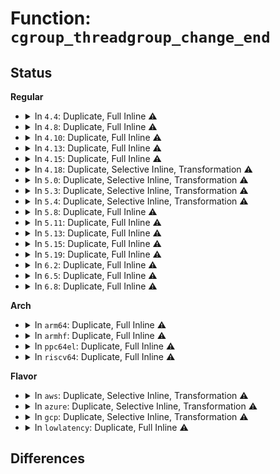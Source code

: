 # Function: <code>cgroup_threadgroup_change_end</code>

## Status
<b>Regular</b>
<ul>
<li>
<details>
<summary>In <code>4.4</code>: Duplicate, Full Inline ⚠️</summary>

**Collision:** Static Duplication

**Inline:** Full

**Transformation:** False

**Instances:**

```
In kernel/fork.c (ffffffff8107ebfe)
Location: include/linux/cgroup-defs.h:519
Inline: True
Inline callers:
  - kernel/fork.c:copy_process
  - kernel/fork.c:copy_process
```
```
In kernel/signal.c (ffffffff8109089b)
Location: include/linux/cgroup-defs.h:519
Inline: True
Inline callers:
  - kernel/signal.c:exit_signals
  - kernel/signal.c:exit_signals
```
```
In fs/exec.c (ffffffff812135c8)
Location: include/linux/cgroup-defs.h:519
Inline: True
```
</details>
</li>
<li>
<details>
<summary>In <code>4.8</code>: Duplicate, Full Inline ⚠️</summary>

**Collision:** Static Duplication

**Inline:** Full

**Transformation:** False

**Instances:**

```
In kernel/fork.c (ffffffff81081635)
Location: include/linux/cgroup-defs.h:542
Inline: True
```
```
In kernel/signal.c (ffffffff8109393e)
Location: include/linux/cgroup-defs.h:542
Inline: True
Inline callers:
  - kernel/signal.c:exit_signals
  - kernel/signal.c:exit_signals
```
```
In fs/exec.c (ffffffff8123a12c)
Location: include/linux/cgroup-defs.h:542
Inline: True
```
</details>
</li>
<li>
<details>
<summary>In <code>4.10</code>: Duplicate, Full Inline ⚠️</summary>

**Collision:** Static Duplication

**Inline:** Full

**Transformation:** False

**Instances:**

```
In kernel/fork.c (ffffffff81085d0b)
Location: include/linux/cgroup-defs.h:546
Inline: True
```
```
In kernel/signal.c (ffffffff810988df)
Location: include/linux/cgroup-defs.h:546
Inline: True
Inline callers:
  - kernel/signal.c:exit_signals
  - kernel/signal.c:exit_signals
```
```
In fs/exec.c (ffffffff8124ce77)
Location: include/linux/cgroup-defs.h:546
Inline: True
```
</details>
</li>
<li>
<details>
<summary>In <code>4.13</code>: Duplicate, Full Inline ⚠️</summary>

**Collision:** Static Duplication

**Inline:** Full

**Transformation:** False

**Instances:**

```
In kernel/fork.c (ffffffff81082721)
Location: include/linux/cgroup-defs.h:565
Inline: True
```
```
In kernel/signal.c (ffffffff81095b7a)
Location: include/linux/cgroup-defs.h:565
Inline: True
Inline callers:
  - kernel/signal.c:exit_signals
  - kernel/signal.c:exit_signals
```
```
In fs/exec.c (ffffffff81258e92)
Location: include/linux/cgroup-defs.h:565
Inline: True
```
</details>
</li>
<li>
<details>
<summary>In <code>4.15</code>: Duplicate, Full Inline ⚠️</summary>

**Collision:** Static Duplication

**Inline:** Full

**Transformation:** False

**Instances:**

```
In kernel/fork.c (ffffffff81089522)
Location: include/linux/cgroup-defs.h:685
Inline: True
```
```
In kernel/signal.c (ffffffff8109c9ca)
Location: include/linux/cgroup-defs.h:685
Inline: True
Inline callers:
  - kernel/signal.c:exit_signals
  - kernel/signal.c:exit_signals
```
```
In fs/exec.c (ffffffff8127b028)
Location: include/linux/cgroup-defs.h:685
Inline: True
```
</details>
</li>
<li>
<details>
<summary>In <code>4.18</code>: Duplicate, Selective Inline, Transformation ⚠️</summary>

**Collision:** Static Duplication

**Inline:** Selective

**Transformation:** True

**Instances:**

```
In kernel/fork.c (ffffffff8108ad30)
Location: include/linux/cgroup-defs.h:697
Inline: True
```
```
In kernel/signal.c (ffffffff810a0dca)
Location: include/linux/cgroup-defs.h:697
Inline: True
Inline callers:
  - kernel/signal.c:exit_signals
  - kernel/signal.c:exit_signals
```
```
In fs/exec.c (ffffffff812a270c)
Location: include/linux/cgroup-defs.h:697
Inline: True
```
**Symbols:**

```
ffffffff8108ad30-ffffffff8108ad58: cgroup_threadgroup_change_end.isra.36 (STB_LOCAL)
```
</details>
</li>
<li>
<details>
<summary>In <code>5.0</code>: Duplicate, Selective Inline, Transformation ⚠️</summary>

**Collision:** Static Duplication

**Inline:** Selective

**Transformation:** True

**Instances:**

```
In kernel/fork.c (ffffffff81092d30)
Location: include/linux/cgroup-defs.h:706
Inline: True
```
```
In kernel/signal.c (ffffffff810a920a)
Location: include/linux/cgroup-defs.h:706
Inline: True
Inline callers:
  - kernel/signal.c:exit_signals
  - kernel/signal.c:exit_signals
```
```
In fs/exec.c (ffffffff812b72fb)
Location: include/linux/cgroup-defs.h:706
Inline: True
```
**Symbols:**

```
ffffffff81092d30-ffffffff81092d58: cgroup_threadgroup_change_end.isra.36 (STB_LOCAL)
```
</details>
</li>
<li>
<details>
<summary>In <code>5.3</code>: Duplicate, Selective Inline, Transformation ⚠️</summary>

**Collision:** Static Duplication

**Inline:** Selective

**Transformation:** True

**Instances:**

```
In kernel/fork.c (ffffffff81096d30)
Location: include/linux/cgroup-defs.h:749
Inline: True
Direct callers:
  - kernel/fork.c:copy_process
  - kernel/fork.c:copy_process
```
```
In kernel/signal.c (ffffffff810ad5d0)
Location: include/linux/cgroup-defs.h:749
Inline: True
Inline callers:
  - kernel/signal.c:exit_signals
  - kernel/signal.c:exit_signals
```
```
In fs/exec.c (ffffffff812d4cf2)
Location: include/linux/cgroup-defs.h:749
Inline: True
Inline callers:
  - fs/exec.c:de_thread
  - fs/exec.c:de_thread
```
**Symbols:**

```
ffffffff81096d30-ffffffff81096d57: cgroup_threadgroup_change_end.isra.0 (STB_LOCAL)
```
</details>
</li>
<li>
<details>
<summary>In <code>5.4</code>: Duplicate, Selective Inline, Transformation ⚠️</summary>

**Collision:** Static Duplication

**Inline:** Selective

**Transformation:** True

**Instances:**

```
In kernel/fork.c (ffffffff8109d560)
Location: include/linux/cgroup-defs.h:749
Inline: True
Direct callers:
  - kernel/fork.c:copy_process
  - kernel/fork.c:copy_process
```
```
In kernel/signal.c (ffffffff810b3bf0)
Location: include/linux/cgroup-defs.h:749
Inline: True
Inline callers:
  - kernel/signal.c:exit_signals
  - kernel/signal.c:exit_signals
```
```
In fs/exec.c (ffffffff812e6872)
Location: include/linux/cgroup-defs.h:749
Inline: True
Inline callers:
  - fs/exec.c:de_thread
  - fs/exec.c:de_thread
```
**Symbols:**

```
ffffffff8109d560-ffffffff8109d587: cgroup_threadgroup_change_end.isra.0 (STB_LOCAL)
```
</details>
</li>
<li>
<details>
<summary>In <code>5.8</code>: Duplicate, Full Inline ⚠️</summary>

**Collision:** Static Duplication

**Inline:** Full

**Transformation:** False

**Instances:**

```
In kernel/signal.c (ffffffff810bc6a6)
Location: include/linux/cgroup-defs.h:742
Inline: True
Inline callers:
  - kernel/signal.c:exit_signals
  - kernel/signal.c:exit_signals
```
```
In kernel/cgroup/cgroup.c (ffffffff81177ec4)
Location: include/linux/cgroup-defs.h:742
Inline: True
Inline callers:
  - kernel/cgroup/cgroup.c:cgroup_css_set_fork
```
```
In fs/exec.c (ffffffff8131e111)
Location: include/linux/cgroup-defs.h:742
Inline: True
Inline callers:
  - fs/exec.c:de_thread
  - fs/exec.c:de_thread
```
</details>
</li>
<li>
<details>
<summary>In <code>5.11</code>: Duplicate, Full Inline ⚠️</summary>

**Collision:** Static Duplication

**Inline:** Full

**Transformation:** False

**Instances:**

```
In kernel/signal.c (ffffffff810b7996)
Location: include/linux/cgroup-defs.h:727
Inline: True
Inline callers:
  - kernel/signal.c:exit_signals
  - kernel/signal.c:exit_signals
```
```
In kernel/cgroup/cgroup.c (ffffffff81174be4)
Location: include/linux/cgroup-defs.h:727
Inline: True
Inline callers:
  - kernel/cgroup/cgroup.c:cgroup_css_set_fork
```
```
In fs/exec.c (ffffffff81329621)
Location: include/linux/cgroup-defs.h:727
Inline: True
Inline callers:
  - fs/exec.c:de_thread
  - fs/exec.c:de_thread
```
</details>
</li>
<li>
<details>
<summary>In <code>5.13</code>: Duplicate, Full Inline ⚠️</summary>

**Collision:** Static Duplication

**Inline:** Full

**Transformation:** False

**Instances:**

```
In kernel/signal.c (ffffffff810b8ef6)
Location: include/linux/cgroup-defs.h:727
Inline: True
Inline callers:
  - kernel/signal.c:exit_signals
  - kernel/signal.c:exit_signals
```
```
In kernel/cgroup/cgroup.c (ffffffff811757a0)
Location: include/linux/cgroup-defs.h:727
Inline: True
Inline callers:
  - kernel/cgroup/cgroup.c:cgroup_css_set_fork
```
```
In fs/exec.c (ffffffff8132f431)
Location: include/linux/cgroup-defs.h:727
Inline: True
Inline callers:
  - fs/exec.c:de_thread
  - fs/exec.c:de_thread
```
</details>
</li>
<li>
<details>
<summary>In <code>5.15</code>: Duplicate, Full Inline ⚠️</summary>

**Collision:** Static Duplication

**Inline:** Full

**Transformation:** False

**Instances:**

```
In kernel/signal.c (ffffffff810cb486)
Location: include/linux/cgroup-defs.h:731
Inline: True
Inline callers:
  - kernel/signal.c:exit_signals
  - kernel/signal.c:exit_signals
```
```
In kernel/cgroup/cgroup.c (ffffffff8119cd30)
Location: include/linux/cgroup-defs.h:731
Inline: True
Inline callers:
  - kernel/cgroup/cgroup.c:cgroup_css_set_fork
```
```
In fs/exec.c (ffffffff8137cc11)
Location: include/linux/cgroup-defs.h:731
Inline: True
Inline callers:
  - fs/exec.c:de_thread
  - fs/exec.c:de_thread
```
</details>
</li>
<li>
<details>
<summary>In <code>5.19</code>: Duplicate, Full Inline ⚠️</summary>

**Collision:** Static Duplication

**Inline:** Full

**Transformation:** False

**Instances:**

```
In kernel/signal.c (ffffffff810e4ae2)
Location: include/linux/cgroup-defs.h:732
Inline: True
Inline callers:
  - kernel/signal.c:exit_signals
  - kernel/signal.c:exit_signals
```
```
In kernel/cgroup/cgroup.c (ffffffff811cd03a)
Location: include/linux/cgroup-defs.h:732
Inline: True
Inline callers:
  - kernel/cgroup/cgroup.c:cgroup_css_set_fork
```
```
In fs/exec.c (ffffffff813fbf55)
Location: include/linux/cgroup-defs.h:732
Inline: True
Inline callers:
  - fs/exec.c:de_thread
  - fs/exec.c:de_thread
```
</details>
</li>
<li>
<details>
<summary>In <code>6.2</code>: Duplicate, Full Inline ⚠️</summary>

**Collision:** Static Duplication

**Inline:** Full

**Transformation:** False

**Instances:**

```
In kernel/signal.c (ffffffff81105132)
Location: include/linux/cgroup-defs.h:760
Inline: True
Inline callers:
  - kernel/signal.c:exit_signals
  - kernel/signal.c:exit_signals
```
```
In kernel/cgroup/cgroup.c (ffffffff812105fb)
Location: include/linux/cgroup-defs.h:760
Inline: True
Inline callers:
  - kernel/cgroup/cgroup.c:cgroup_css_set_fork
```
```
In fs/exec.c (ffffffff81485005)
Location: include/linux/cgroup-defs.h:760
Inline: True
Inline callers:
  - fs/exec.c:de_thread
  - fs/exec.c:de_thread
```
</details>
</li>
<li>
<details>
<summary>In <code>6.5</code>: Duplicate, Full Inline ⚠️</summary>

**Collision:** Static Duplication

**Inline:** Full

**Transformation:** False

**Instances:**

```
In kernel/signal.c (ffffffff811113ba)
Location: include/linux/cgroup-defs.h:760
Inline: True
Inline callers:
  - kernel/signal.c:exit_signals
  - kernel/signal.c:exit_signals
```
```
In kernel/cgroup/cgroup.c (ffffffff8121ee1b)
Location: include/linux/cgroup-defs.h:760
Inline: True
Inline callers:
  - kernel/cgroup/cgroup.c:cgroup_css_set_put_fork
  - kernel/cgroup/cgroup.c:cgroup_css_set_fork
```
```
In fs/exec.c (ffffffff814b9f85)
Location: include/linux/cgroup-defs.h:760
Inline: True
Inline callers:
  - fs/exec.c:de_thread
  - fs/exec.c:de_thread
```
</details>
</li>
<li>
<details>
<summary>In <code>6.8</code>: Duplicate, Full Inline ⚠️</summary>

**Collision:** Static Duplication

**Inline:** Full

**Transformation:** False

**Instances:**

```
In kernel/signal.c (ffffffff8111ad4e)
Location: include/linux/cgroup-defs.h:796
Inline: True
Inline callers:
  - kernel/signal.c:exit_signals
  - kernel/signal.c:exit_signals
```
```
In kernel/cgroup/cgroup.c (ffffffff81236aab)
Location: include/linux/cgroup-defs.h:796
Inline: True
Inline callers:
  - kernel/cgroup/cgroup.c:cgroup_css_set_put_fork
  - kernel/cgroup/cgroup.c:cgroup_css_set_fork
```
```
In fs/exec.c (ffffffff814ec501)
Location: include/linux/cgroup-defs.h:796
Inline: True
Inline callers:
  - fs/exec.c:de_thread
  - fs/exec.c:de_thread
```
</details>
</li>
</ul>
<b>Arch</b>
<ul>
<li>
<details>
<summary>In <code>arm64</code>: Duplicate, Full Inline ⚠️</summary>

**Collision:** Static Duplication

**Inline:** Full

**Transformation:** False

**Instances:**

```
In kernel/fork.c (ffff8000100f41bc)
Location: include/linux/cgroup-defs.h:749
Inline: True
Inline callers:
  - kernel/fork.c:copy_process
  - kernel/fork.c:copy_process
```
```
In kernel/signal.c (ffff80001010fc08)
Location: include/linux/cgroup-defs.h:749
Inline: True
Inline callers:
  - kernel/signal.c:exit_signals
  - kernel/signal.c:exit_signals
```
```
In fs/exec.c (ffff80001038eb2c)
Location: include/linux/cgroup-defs.h:749
Inline: True
Inline callers:
  - fs/exec.c:de_thread
  - fs/exec.c:de_thread
```
</details>
</li>
<li>
<details>
<summary>In <code>armhf</code>: Duplicate, Full Inline ⚠️</summary>

**Collision:** Static Duplication

**Inline:** Full

**Transformation:** False

**Instances:**

```
In kernel/fork.c (c0352c9c)
Location: include/linux/cgroup-defs.h:749
Inline: True
Inline callers:
  - kernel/fork.c:copy_process
  - kernel/fork.c:copy_process
```
```
In kernel/signal.c (c036798c)
Location: include/linux/cgroup-defs.h:749
Inline: True
Inline callers:
  - kernel/signal.c:exit_signals
  - kernel/signal.c:exit_signals
```
```
In fs/exec.c (c05750a0)
Location: include/linux/cgroup-defs.h:749
Inline: True
Inline callers:
  - fs/exec.c:de_thread
  - fs/exec.c:de_thread
```
</details>
</li>
<li>
<details>
<summary>In <code>ppc64el</code>: Duplicate, Full Inline ⚠️</summary>

**Collision:** Static Duplication

**Inline:** Full

**Transformation:** False

**Instances:**

```
In kernel/fork.c (c00000000013a608)
Location: include/linux/cgroup-defs.h:749
Inline: True
Inline callers:
  - kernel/fork.c:copy_process
  - kernel/fork.c:copy_process
```
```
In kernel/signal.c (c000000000157220)
Location: include/linux/cgroup-defs.h:749
Inline: True
Inline callers:
  - kernel/signal.c:exit_signals
  - kernel/signal.c:exit_signals
```
```
In fs/exec.c (c000000000485a94)
Location: include/linux/cgroup-defs.h:749
Inline: True
Inline callers:
  - fs/exec.c:de_thread
  - fs/exec.c:de_thread
```
</details>
</li>
<li>
<details>
<summary>In <code>riscv64</code>: Duplicate, Full Inline ⚠️</summary>

**Collision:** Static Duplication

**Inline:** Full

**Transformation:** False

**Instances:**

```
In kernel/fork.c (ffffffe0000c0978)
Location: include/linux/cgroup-defs.h:749
Inline: True
Inline callers:
  - kernel/fork.c:copy_process
  - kernel/fork.c:copy_process
```
```
In kernel/signal.c (ffffffe0000cff72)
Location: include/linux/cgroup-defs.h:749
Inline: True
Inline callers:
  - kernel/signal.c:exit_signals
  - kernel/signal.c:exit_signals
```
```
In fs/exec.c (ffffffe00025e41e)
Location: include/linux/cgroup-defs.h:749
Inline: True
Inline callers:
  - fs/exec.c:de_thread
  - fs/exec.c:de_thread
```
</details>
</li>
</ul>
<b>Flavor</b>
<ul>
<li>
<details>
<summary>In <code>aws</code>: Duplicate, Selective Inline, Transformation ⚠️</summary>

**Collision:** Static Duplication

**Inline:** Selective

**Transformation:** True

**Instances:**

```
In kernel/fork.c (ffffffff81096e80)
Location: include/linux/cgroup-defs.h:749
Inline: True
Direct callers:
  - kernel/fork.c:copy_process
  - kernel/fork.c:copy_process
```
```
In kernel/signal.c (ffffffff810adf60)
Location: include/linux/cgroup-defs.h:749
Inline: True
Inline callers:
  - kernel/signal.c:exit_signals
  - kernel/signal.c:exit_signals
```
```
In fs/exec.c (ffffffff812dee52)
Location: include/linux/cgroup-defs.h:749
Inline: True
Inline callers:
  - fs/exec.c:de_thread
  - fs/exec.c:de_thread
```
**Symbols:**

```
ffffffff81096e80-ffffffff81096ea7: cgroup_threadgroup_change_end.isra.0 (STB_LOCAL)
```
</details>
</li>
<li>
<details>
<summary>In <code>azure</code>: Duplicate, Selective Inline, Transformation ⚠️</summary>

**Collision:** Static Duplication

**Inline:** Selective

**Transformation:** True

**Instances:**

```
In kernel/fork.c (ffffffff81085900)
Location: include/linux/cgroup-defs.h:749
Inline: True
Direct callers:
  - kernel/fork.c:copy_process
  - kernel/fork.c:copy_process
```
```
In kernel/signal.c (ffffffff8109c8c0)
Location: include/linux/cgroup-defs.h:749
Inline: True
Inline callers:
  - kernel/signal.c:exit_signals
  - kernel/signal.c:exit_signals
```
```
In fs/exec.c (ffffffff812cef71)
Location: include/linux/cgroup-defs.h:749
Inline: True
Inline callers:
  - fs/exec.c:de_thread
  - fs/exec.c:de_thread
```
**Symbols:**

```
ffffffff81085900-ffffffff81085927: cgroup_threadgroup_change_end.isra.0 (STB_LOCAL)
```
</details>
</li>
<li>
<details>
<summary>In <code>gcp</code>: Duplicate, Selective Inline, Transformation ⚠️</summary>

**Collision:** Static Duplication

**Inline:** Selective

**Transformation:** True

**Instances:**

```
In kernel/fork.c (ffffffff81096e30)
Location: include/linux/cgroup-defs.h:749
Inline: True
Direct callers:
  - kernel/fork.c:copy_process
  - kernel/fork.c:copy_process
```
```
In kernel/signal.c (ffffffff810ad4c0)
Location: include/linux/cgroup-defs.h:749
Inline: True
Inline callers:
  - kernel/signal.c:exit_signals
  - kernel/signal.c:exit_signals
```
```
In fs/exec.c (ffffffff812dcc62)
Location: include/linux/cgroup-defs.h:749
Inline: True
Inline callers:
  - fs/exec.c:de_thread
  - fs/exec.c:de_thread
```
**Symbols:**

```
ffffffff81096e30-ffffffff81096e57: cgroup_threadgroup_change_end.isra.0 (STB_LOCAL)
```
</details>
</li>
<li>
<details>
<summary>In <code>lowlatency</code>: Duplicate, Full Inline ⚠️</summary>

**Collision:** Static Duplication

**Inline:** Full

**Transformation:** False

**Instances:**

```
In kernel/fork.c (ffffffff810a115f)
Location: include/linux/cgroup-defs.h:749
Inline: True
Inline callers:
  - kernel/fork.c:copy_process
  - kernel/fork.c:copy_process
```
```
In kernel/signal.c (ffffffff810b568d)
Location: include/linux/cgroup-defs.h:749
Inline: True
Inline callers:
  - kernel/signal.c:exit_signals
  - kernel/signal.c:exit_signals
```
```
In fs/exec.c (ffffffff812eda09)
Location: include/linux/cgroup-defs.h:749
Inline: True
Inline callers:
  - fs/exec.c:de_thread
  - fs/exec.c:de_thread
```
</details>
</li>
</ul>

## Differences
